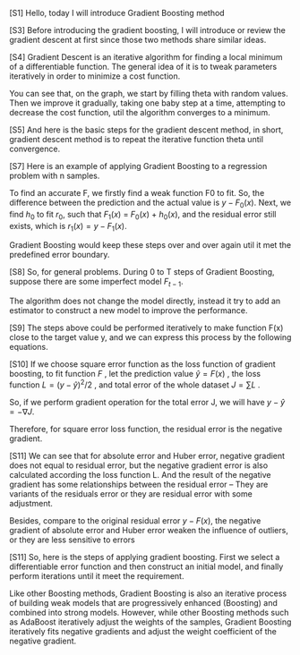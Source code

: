 [S1] Hello, today I will introduce Gradient Boosting method

[S3] Before introducing the gradient boosting, I will introduce or review the gradient descent at first since those two methods share similar ideas. 

[S4] Gradient Descent is an iterative algorithm for finding a local minimum of a differentiable function. The general idea of it is to tweak parameters iteratively in order to minimize a cost function.

You can see that, on the graph, we start by filling theta with random values. Then we improve it gradually, taking one baby step at a time, attempting to decrease the cost function, util the algorithm converges to a minimum.

[S5] And here is the basic steps for the gradient descent method, in short, gradient descent method is to repeat the iterative function theta until convergence.

[S7] Here is an example of applying Gradient Boosting to a regression problem with n samples. 

To find an accurate F, we firstly find a weak function F0 to fit. So, the difference between the prediction and the actual value is $y - F_0(x)$. Next, we find $h_0$ to fit $r_0$, such that $F_1(x)$ = $F_0(x)$ + $h_0(x)$, and the residual error still exists, which is $r_1(x) = y - F_1(x)$.

Gradient Boosting would keep these steps over and over again util it met the predefined error boundary.

[S8] So, for general problems. During 0 to T steps of Gradient Boosting, suppose there are some imperfect model $F_{t-1}$. 

The algorithm does not change the model directly, instead it try to add an estimator to construct a new model to improve the performance. 

[S9] The steps above could be performed iteratively to make function F(x) close to the target value y, and we can express this process by the following equations.

[S10] If we choose square error function as the loss function of gradient boosting, to fit function $F$ , let the prediction value $\hat{y} =F(x)$ , the loss function $L = (y-\hat{y})^2/2$ , and total error of the whole dataset $J = \sum L$ .

So, if we perform gradient operation for the total error J, we will have $y - \hat{y} = -\nabla J$.

Therefore, for square error loss function, the residual error is the negative gradient. 

[S11] We can see that for absolute error and Huber error, negative gradient does not equal to residual error, but the negative gradient error is also calculated according the loss function L. And the result of the negative gradient has some relationships between the residual error – They are variants of the residuals error or they are residual error with some adjustment. 

Besides, compare to the original residual error $y - F(x)$, the negative gradient of absolute error and Huber error weaken the influence of outliers, or they are less sensitive to errors

[S11] So, here is the steps of applying gradient boosting. First we select a differentiable error function and then construct an initial model, and finally perform iterations until it meet the requirement.

Like other Boosting methods, Gradient Boosting is also an iterative process of building weak models that are progressively enhanced (Boosting) and combined into strong models. However, while other Boosting methods such as AdaBoost iteratively adjust the weights of the samples, Gradient Boosting iteratively fits negative gradients and adjust the weight coefficient of the negative gradient.
